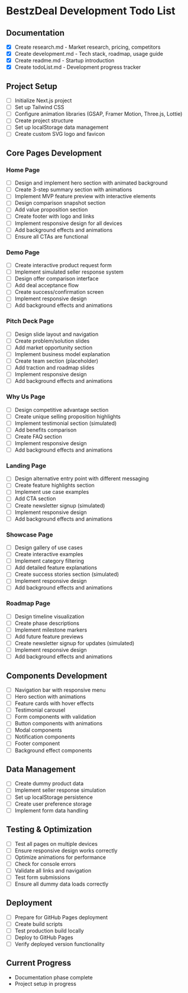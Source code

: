 # BestzDeal Development Todo List

## Documentation
- [x] Create research.md - Market research, pricing, competitors
- [x] Create development.md - Tech stack, roadmap, usage guide
- [x] Create readme.md - Startup introduction
- [x] Create todoList.md - Development progress tracker

## Project Setup
- [ ] Initialize Next.js project
- [ ] Set up Tailwind CSS
- [ ] Configure animation libraries (GSAP, Framer Motion, Three.js, Lottie)
- [ ] Create project structure
- [ ] Set up localStorage data management
- [ ] Create custom SVG logo and favicon

## Core Pages Development

### Home Page
- [ ] Design and implement hero section with animated background
- [ ] Create 3-step summary section with animations
- [ ] Implement MVP feature preview with interactive elements
- [ ] Design comparison snapshot section
- [ ] Add value proposition section
- [ ] Create footer with logo and links
- [ ] Implement responsive design for all devices
- [ ] Add background effects and animations
- [ ] Ensure all CTAs are functional

### Demo Page
- [ ] Create interactive product request form
- [ ] Implement simulated seller response system
- [ ] Design offer comparison interface
- [ ] Add deal acceptance flow
- [ ] Create success/confirmation screen
- [ ] Implement responsive design
- [ ] Add background effects and animations

### Pitch Deck Page
- [ ] Design slide layout and navigation
- [ ] Create problem/solution slides
- [ ] Add market opportunity section
- [ ] Implement business model explanation
- [ ] Create team section (placeholder)
- [ ] Add traction and roadmap slides
- [ ] Implement responsive design
- [ ] Add background effects and animations

### Why Us Page
- [ ] Design competitive advantage section
- [ ] Create unique selling proposition highlights
- [ ] Implement testimonial section (simulated)
- [ ] Add benefits comparison
- [ ] Create FAQ section
- [ ] Implement responsive design
- [ ] Add background effects and animations

### Landing Page
- [ ] Design alternative entry point with different messaging
- [ ] Create feature highlights section
- [ ] Implement use case examples
- [ ] Add CTA section
- [ ] Create newsletter signup (simulated)
- [ ] Implement responsive design
- [ ] Add background effects and animations

### Showcase Page
- [ ] Design gallery of use cases
- [ ] Create interactive examples
- [ ] Implement category filtering
- [ ] Add detailed feature explanations
- [ ] Create success stories section (simulated)
- [ ] Implement responsive design
- [ ] Add background effects and animations

### Roadmap Page
- [ ] Design timeline visualization
- [ ] Create phase descriptions
- [ ] Implement milestone markers
- [ ] Add future feature previews
- [ ] Create newsletter signup for updates (simulated)
- [ ] Implement responsive design
- [ ] Add background effects and animations

## Components Development
- [ ] Navigation bar with responsive menu
- [ ] Hero section with animations
- [ ] Feature cards with hover effects
- [ ] Testimonial carousel
- [ ] Form components with validation
- [ ] Button components with animations
- [ ] Modal components
- [ ] Notification components
- [ ] Footer component
- [ ] Background effect components

## Data Management
- [ ] Create dummy product data
- [ ] Implement seller response simulation
- [ ] Set up localStorage persistence
- [ ] Create user preference storage
- [ ] Implement form data handling

## Testing & Optimization
- [ ] Test all pages on multiple devices
- [ ] Ensure responsive design works correctly
- [ ] Optimize animations for performance
- [ ] Check for console errors
- [ ] Validate all links and navigation
- [ ] Test form submissions
- [ ] Ensure all dummy data loads correctly

## Deployment
- [ ] Prepare for GitHub Pages deployment
- [ ] Create build scripts
- [ ] Test production build locally
- [ ] Deploy to GitHub Pages
- [ ] Verify deployed version functionality

## Current Progress
- Documentation phase complete
- Project setup in progress
